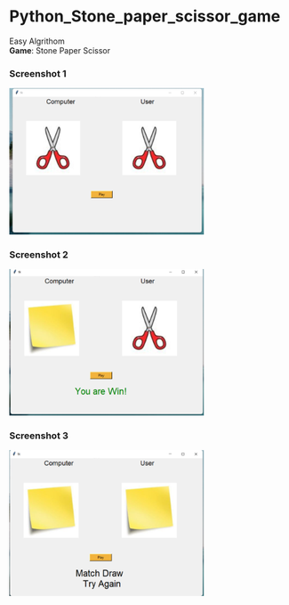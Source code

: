 # Python_Stone_paper_scissor_game

Easy Algrithom <br />
<b>Game</b>: Stone Paper Scissor

<p align="center">
  <h3>Screenshot 1</h3>
  <img src="https://raw.githubusercontent.com/Johnscott207/Python_Stone_paper_scissor_game/main/Screenshots/Screenshot%20(10).png" width="350" alt="Screenshot">
</p>
<p align="center">
  <h3>Screenshot 2</h3>
  <img src="https://raw.githubusercontent.com/Johnscott207/Python_Stone_paper_scissor_game/main/Screenshots/Screenshot%20(11).png" width="350" alt="Screenshot">
</p>
<p align="center">
  <h3>Screenshot 3</h3>
  <img src="https://raw.githubusercontent.com/Johnscott207/Python_Stone_paper_scissor_game/main/Screenshots/Screenshot%20(12).png" width="350" alt="Screenshot">
</p>
